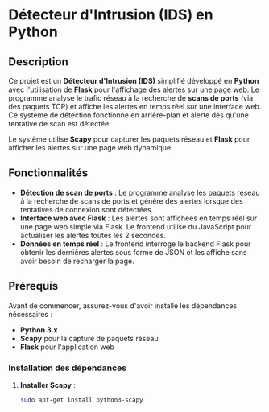 # Détecteur d'Intrusion (IDS) en Python

## Description

Ce projet est un **Détecteur d'Intrusion (IDS)** simplifié développé en **Python** avec l'utilisation de **Flask** pour l'affichage des alertes sur une page web. Le programme analyse le trafic réseau à la recherche de **scans de ports** (via des paquets TCP) et affiche les alertes en temps réel sur une interface web. Ce système de détection fonctionne en arrière-plan et alerte dès qu'une tentative de scan est détectée.

Le système utilise **Scapy** pour capturer les paquets réseau et **Flask** pour afficher les alertes sur une page web dynamique.

## Fonctionnalités

- **Détection de scan de ports** : Le programme analyse les paquets réseau à la recherche de scans de ports et génère des alertes lorsque des tentatives de connexion sont détectées.
- **Interface web avec Flask** : Les alertes sont affichées en temps réel sur une page web simple via Flask. Le frontend utilise du JavaScript pour actualiser les alertes toutes les 2 secondes.
- **Données en temps réel** : Le frontend interroge le backend Flask pour obtenir les dernières alertes sous forme de JSON et les affiche sans avoir besoin de recharger la page.

## Prérequis

Avant de commencer, assurez-vous d'avoir installé les dépendances nécessaires :

- **Python 3.x**  
- **Scapy** pour la capture de paquets réseau
- **Flask** pour l'application web

### Installation des dépendances

1. **Installer Scapy** :
   ```bash
   sudo apt-get install python3-scapy
